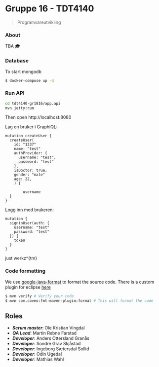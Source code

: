 # Gruppe 16 - TDT4140
> Programvareutvikling

### About

TBA 🎓

### Database


To start mongodb
```bash
$ docker-compose up -d
```

### Run API

```bash
cd tdt4140-gr1816/app.api
mvn jetty:run
```

Then open http://localhost:8080

Lag en bruker i GraphiQL:

```
mutation createUser {
  createUser(
    id: "1337"
    name: "test"
    authProvider: {
      username: "test",
      password: "test"
    },
    isDoctor: true,
    gender: "male"
    age: 22,
    ) {

    	username
  }
}
```

Logg inn med brukeren:

```
mutation {
  signinUser(auth: {
    username: "test"
    password: "test"
  }) {
    token
  }
}
```
just werkz^{tm}

### Code formatting

We use [google-java-format](https://github.com/google/google-java-format) to format the source code.
There is a custom plugin for eclipse [here](https://github.com/google/google-java-format#eclipse)

```bash
$ mvn verify # Verify your code
$ mvn com.coveo:fmt-maven-plugin:format # This will format the code
```


## Roles

- ___Scrum master___: Ole Kristian Vingdal
- ___QA Lead___: Martin Rebne Farstad
- ___Developer___: Anders Ottersland Granås
- ___Developer___: Sondre Grav Skjåstad
- ___Developer___: Ingeborg Sætersdal Sollid
- ___Developer___: Odin Ugedal
- ___Developer___: Mathias Wahl
